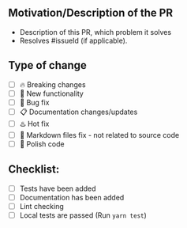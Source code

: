 ## Motivation/Description of the PR
- Description of this PR, which problem it solves
- Resolves #issueId (if applicable).

## Type of change

- [ ] :fire: Breaking changes
- [ ] :rocket: New functionality
- [ ] :bug: Bug fix
- [ ] :clipboard: Documentation changes/updates
- [ ] :hotsprings: Hot fix
- [ ] :hammer: Markdown files fix - not related to source code
- [ ] :nail_care: Polish code

## Checklist:

- [ ] Tests have been added
- [ ] Documentation has been added
- [ ] Lint checking
- [ ] Local tests are passed (Run `yarn test`)
